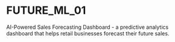 # FUTURE_ML_01
 AI-Powered Sales Forecasting Dashboard - a predictive analytics dashboard that helps retail businesses forecast their future sales.
